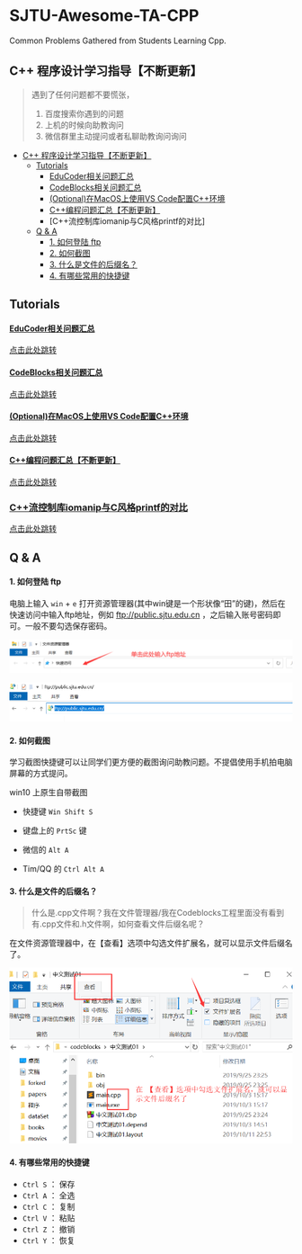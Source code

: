# SJTU-Awesome-TA-CPP
Common Problems Gathered from Students Learning Cpp.

## C++ 程序设计学习指导【不断更新】

> 遇到了任何问题都不要慌张，
> 1. 百度搜索你遇到的问题
> 2. 上机的时候向助教询问
> 3. 微信群里主动提问或者私聊助教询问询问 

- [C++ 程序设计学习指导【不断更新】](#c-程序设计学习指导不断更新)
  - [Tutorials](#tutorials)
      - [EduCoder相关问题汇总](#educoder相关问题汇总)
      - [CodeBlocks相关问题汇总](#codeblocks相关问题汇总)
      - [(Optional)在MacOS上使用VS Code配置C++环境](#optional在macos上使用vs-code配置c环境)
      - [C++编程问题汇总【不断更新】](#c编程问题汇总不断更新)
      - [C++流控制库iomanip与C风格printf的对比]
  - [Q & A](#q--a)
      - [1. 如何登陆 ftp](#1-如何登陆-ftp)
      - [2. 如何截图](#2-如何截图)
      - [3. 什么是文件的后缀名？](#3-什么是文件的后缀名)
      - [4. 有哪些常用的快捷键](#4-有哪些常用的快捷键)

## Tutorials

#### [EduCoder相关问题汇总](https://github.com/905355494/SJTU-Awesome-TA-CPP/blob/master/tutorials/EduCoder.md)

[点击此处跳转](https://github.com/905355494/SJTU-Awesome-TA-CPP/blob/master/tutorials/EduCoder.md)

#### [CodeBlocks相关问题汇总](https://github.com/905355494/SJTU-Awesome-TA-CPP/blob/master/tutorials/CodeBlocks.md)

[点击此处跳转](https://github.com/905355494/SJTU-Awesome-TA-CPP/blob/master/tutorials/CodeBlocks.md)

#### [(Optional)在MacOS上使用VS Code配置C++环境](https://code.visualstudio.com/docs/cpp/config-clang-mac)

[点击此处跳转](https://code.visualstudio.com/docs/cpp/config-clang-mac)

#### [C++编程问题汇总【不断更新】](https://github.com/905355494/SJTU-Awesome-TA-CPP/blob/master/tutorials/Cpp.md)

[点击此处跳转](https://github.com/905355494/SJTU-Awesome-TA-CPP/blob/master/tutorials/Cpp.md)

### [C++流控制库iomanip与C风格printf的对比](https://github.com/OneForward/TACpp/blob/master/tutorials/CppFormat.md)

[点击此处跳转](https://github.com/OneForward/TACpp/blob/master/tutorials/CppFormat.md)

## Q & A 

#### 1. 如何登陆 ftp

电脑上输入 `win` + `e` 打开资源管理器(其中win键是一个形状像“田”的键)，然后在快速访问中输入ftp地址，例如 ftp://public.sjtu.edu.cn ，之后输入账号密码即可。一般不要勾选保存密码。

![](tutorials/imgs/ftp_start.png)

![](tutorials/imgs/ftp_url.png)

#### 2. 如何截图

学习截图快捷键可以让同学们更方便的截图询问助教问题。不提倡使用手机拍电脑屏幕的方式提问。

win10 上原生自带截图

- 快捷键 `Win Shift S` 
- 键盘上的 `PrtSc` 键

- 微信的 `Alt A` 
- Tim/QQ 的 `Ctrl Alt A`

#### 3. 什么是文件的后缀名？

> 什么是.cpp文件啊？我在文件管理器/我在Codeblocks工程里面没有看到有.cpp文件和.h文件啊，如何查看文件后缀名呢？

在文件资源管理器中，在【查看】选项中勾选文件扩展名，就可以显示文件后缀名了。

![](tutorials/imgs/file_ext.png)

#### 4. 有哪些常用的快捷键

* `Ctrl S` ： 保存
* `Ctrl A` ： 全选
* `Ctrl C` ： 复制
* `Ctrl V` ： 粘贴
* `Ctrl Z` ： 撤销
* `Ctrl Y` ： 恢复
